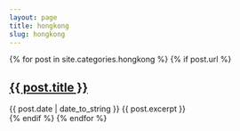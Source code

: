 ```yaml
---
layout: page
title: hongkong
slug: hongkong
---
```


<div class="posts">

{% for post in site.categories.hongkong %}
 {% if post.url %}
  <div class="post">
    <h2 class="post-title">
      <a href="{{ post.url }}">
        {{ post.title }}
      </a>
    </h2>
       <span class="post-date">{{ post.date | date_to_string }}</span>
       {{ post.excerpt }}
  </div>
 {% endif %}
{% endfor %}
</div>



